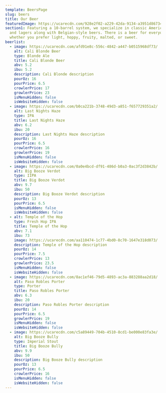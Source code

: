 ```yaml
---
template: BeersPage
slug: beers
title: Our Beer
featuredImage: https://ucarecdn.com/928e2f02-a229-42da-9134-a3951d86734b/-/crop/1970x1367/18,233/-/preview/
section1: Featuring a 10-barrel system, we specialize in classic American ales
  and lagers along with Belgian-style beers. There is a beer for everyone -
  whether you prefer light, hoppy, fruity, malted, or sweet.
beerlist:
  - image: https://ucarecdn.com/afd91e8c-556c-4842-a447-b0515968df73/
    alt: Cali Blonde Beer
    type: Blonde Ale
    title: Cali Blonde Beer
    abv: 5.2
    ibu: 5.2
    description: Cali Blonde description
    pourOz: 16
    pourPrice: 6.5
    crowlerPrice: 17
    growlerPrice: 23
    isMenuHidden: false
    isWebsiteHidden: false
  - image: https://ucarecdn.com/b0ca221b-3748-49d3-a851-f657729351a2/
    alt: Last Nights Haze
    type: IPA
    title: Last Nights Haze
    abv: 6.2
    ibu: 20
    description: Last Nights Haze description
    pourOz: 16
    pourPrice: 6.5
    crowlerPrice: 16
    growlerPrice: 19
    isMenuHidden: false
    isWebsiteHidden: false
  - image: https://ucarecdn.com/0a0e4bcd-df91-486d-b0a3-0ac3f2d3842b/
    alt: Big Booze Verdot
    type: IIPA
    title: Big Booze Verdot
    abv: 9.7
    ibu: 50
    description: Big Booze Verdot description
    pourOz: 13
    pourPrice: 6.5
    isMenuHidden: false
    isWebsiteHidden: false
  - alt: Temple of the Hop
    type: Fresh Hop IPA
    title: Temple of the Hop
    abv: 7.1
    ibu: 73
    image: https://ucarecdn.com/aa110474-1c77-4bd0-8c70-1647e318d073/
    description: Temple of the Hop description
    pourOz: 14
    pourPrice: 7.5
    crowlerPrice: 13
    growlerPrice: 23.5
    isMenuHidden: false
    isWebsiteHidden: false
  - image: https://ucarecdn.com/8ac1ef46-79d5-4893-ac3a-883288aa2d18/
    alt: Paso Robles Porter
    type: Porter
    title: Paso Robles Porter
    abv: 6.3
    ibu: 20
    description: Paso Robles Porter description
    pourOz: 14
    pourPrice: 6.5
    growlerPrice: 19
    isMenuHidden: false
    isWebsiteHidden: false
  - image: https://ucarecdn.com/c5a89449-704b-4510-8cd1-be000e83fa3e/
    alt: Big Booze Bully
    type: Imperial Stout
    title: Big Booze Bully
    abv: 9.9
    ibu: 50
    description: Big Booze Bully description
    pourOz: 13
    pourPrice: 6.5
    crowlerPrice: 16
    isMenuHidden: false
    isWebsiteHidden: false
---
```

